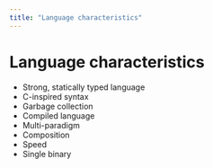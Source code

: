 ```yaml
---
title: "Language characteristics"
---
```


# Language characteristics

- Strong, statically typed language
- C-inspired syntax
- Garbage collection
- Compiled language
- Multi-paradigm
- Composition
- Speed
- Single binary
